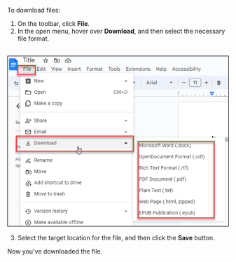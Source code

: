 To download files:

1. On the toolbar, click **File**. 
2. In the open menu, hover over **Download**, and then select the necessary file format.</br>
</br>
<img style='border:1px solid #000000' src="/src/img/download.png" alt="download-menu">
  
3. Select the target location for the  file, and then click the **Save** button.

Now you've downloaded the file.